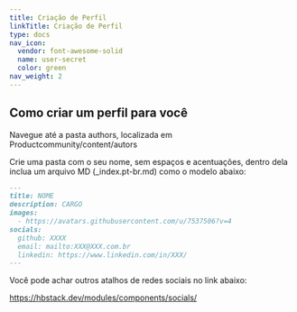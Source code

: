 ```yaml
---
title: Criação de Perfil
linkTitle: Criação de Perfil
type: docs
nav_icon:
  vendor: font-awesome-solid
  name: user-secret
  color: green
nav_weight: 2
---
```

## Como criar um perfil para você

Navegue até a pasta authors, localizada em Productcommunity/content/autors

Crie uma pasta com o seu nome, sem espaços e acentuações, dentro dela inclua um arquivo MD (_index.pt-br.md) como o modelo abaixo:

```markdown
---
title: NOME
description: CARGO
images:
  - https://avatars.githubusercontent.com/u/7537506?v=4
socials:
  github: XXXX
  email: mailto:XXX@XXX.com.br
  linkedin: https://www.linkedin.com/in/XXX/
---
```

Você pode achar outros atalhos de redes sociais no link abaixo:

https://hbstack.dev/modules/components/socials/
